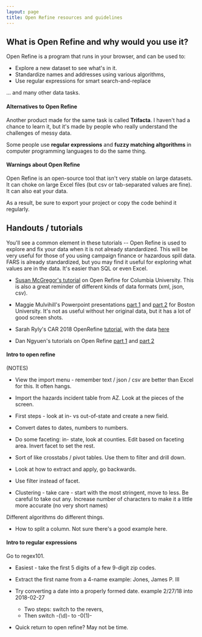 ```yaml
---
layout: page
title: Open Refine resources and guidelines
---
```


## What is Open Refine and why would you use it?


Open Refine is a program that runs in your browser, and can be used to:
* Explore a new dataset to see what's in it.
* Standardize names and addresses using various algorithms,
* Use regular expressions for smart search-and-replace

... and many other data tasks.

#### Alternatives to Open Refine

Another product made for the same task is called **Trifacta**. I haven't had a chance to learn it, but it's made by people who really understand the challenges of messy data.

Some people use **regular expressions** and **fuzzy matching altgorithms** in computer programming languages to do the same thing.

#### Warnings about Open Refine

Open Refine is an open-source tool that isn't very stable on large datasets. It can choke on large Excel files (but csv or tab-separated values are fine). It can also eat your data.

As a result, be sure to export your project or copy the code behind it regularly.

## Handouts / tutorials

You'll see a common element in these tutorials -- Open Refine is used to explore and fix your data when it is not already standardized. This will be very useful for those of you using campaign finance or hazardous spill data. FARS is already standardized, but you may find it useful for exploring what values are in the data. It's easier than SQL or even Excel.

*  [Susan McGregor's tutorial](https://www.youtube.com/watch?v=eZw9V2VMeTA) on Open Refine for Columbia University. This is also a great reminder of different kinds of data formats (xml, json, csv).

* Maggie Mulvihill's Powerpoint presentations [part 1](https://github.com/sarahcnyt/stabile/blob/master/cleanup/presentations/CLEANING%20DATA%20WITH%20OPEN%20REFINE.pptx) and [part 2](https://github.com/sarahcnyt/stabile/blob/master/cleanup/presentations/ANSWERS%20TO%20TAKE%20HOME%20EXERCISE%203%20-%20OPEN%20REFINE%20AND%20GOOGLE%20FUSION%20TABLES.pptx) for Boston University.  It's not as useful without her original data, but it has a lot of good screen shots.

* Sarah Ryly's CAR 2018 OpenRefine [tutorial](https://drive.google.com/drive/folders/0B43bFBSY0ET3VkttWnlzQ05IaDQ), with the data [here](https://www.dropbox.com/sh/c5c5nfcyzus1bmg/AADdTxLg_7HBB8-6xuGQu6Oka/OpenRefine_1164?dl=0)

* Dan Ngyuen's tutorials on Open Refine [part 1](http://www.padjo.org/tutorials/open-refine/introduction-to-open-refine/) and [part 2](http://www.padjo.org/tutorials/open-refine/clustering/)



#### Intro to open refine
(NOTES)

* View the import menu - remember text / json / csv are better than Excel for this. It often hangs.

* Import the hazards incident table from AZ. Look at the pieces of the screen.

* First steps - look at in- vs out-of-state and create a new field.

* Convert dates to dates, numbers to numbers.

* Do some faceting: in- state, look at counties. Edit based on faceting area. Invert facet to set the rest.

* Sort of like crosstabs / pivot tables. Use them to filter and drill down.

* Look at how to extract and apply, go backwards.

* Use filter instead of facet.

* Clustering - take care - start with the most stringent, move to less. Be careful to take out any. Increase number of characters to make it a little more accurate (no very short names)

Different algorithms do different things.

* How to split a column. Not sure there's a good example here.

#### Intro to regular expressions

Go to regex101.

* Easiest - take the first 5 digits of a few 9-digit zip codes.

* Extract the first name from a 4-name example:
        Jones, James P. III

* Try converting a date into a properly formed date. example 2/27/18 into 2018-02-27
  * Two steps: switch to the revers,
  * Then switch -(\d)- to -0(1)-

* Quick return to open refine? May not be time.

